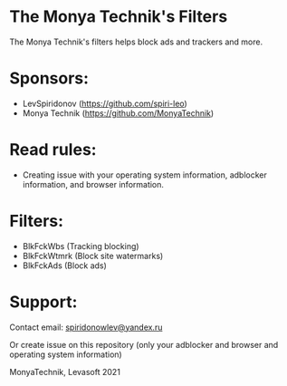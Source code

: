# The Monya Technik's Filters
The Monya Technik's filters helps block ads and trackers and more.
# Sponsors:
+ LevSpiridonov (https://github.com/spiri-leo)
+ Monya Technik (https://github.com/MonyaTechnik)
# Read rules:
+ Creating issue with your operating system information, adblocker information, and browser information.
# Filters:
+ BlkFckWbs (Tracking blocking)
+ BlkFckWtmrk (Block site watermarks)
+ BlkFckAds (Block ads)
# Support:
Contact email: spiridonowlev@yandex.ru

Or create issue on this repository (only your adblocker and browser and operating system information)

MonyaTechnik, Levasoft 2021
